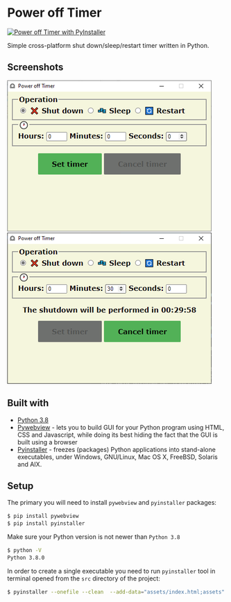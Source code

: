 Power off Timer
============
[![Power off Timer with PyInstaller](https://github.com/dmliasko/power-off-timer/actions/workflows/main.yml/badge.svg)](https://github.com/dmliasko/power-off-timer/actions/workflows/main.yml)

Simple cross-platform shut down/sleep/restart timer written in Python.

## Screenshots
<img src="./img/Screenshot-1.png" alt="Set timer screen">
<img src="./img/Screenshot-2.png" alt="Cancel timer screen">

## Built with
- [Python 3.8](https://www.python.org/downloads/release/python-380/)
- [Pywebview](https://pywebview.flowrl.com/blog/pywebview3.html) - lets you to build GUI for your Python program using HTML, CSS and Javascript, while doing its best hiding the fact that the GUI is built using a browser
- [Pyinstaller](https://www.pyinstaller.org/) - freezes (packages) Python applications into stand-alone executables, under Windows, GNU/Linux, Mac OS X, FreeBSD, Solaris and AIX.

## Setup
The primary you will need to install `pywebview` and `pyinstaller` packages:

```sh
$ pip install pywebview
$ pip install pyinstaller
```
Make sure your Python version is not newer than `Python 3.8`

```sh
$ python -V
Python 3.8.0
```

In order to create a single executable you need to run `pyinstaller` tool in terminal opened from the `src` directory of the project:

```sh
$ pyinstaller --onefile --clean  --add-data="assets/index.html;assets" --add-data="assets/styles.css;assets" --add-data="assets/script.js;assets"  main.py
```

